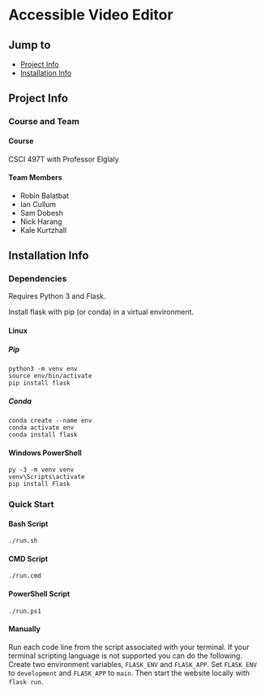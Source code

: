 # Accessible Video Editor
## Jump to
* [Project Info](#project-info "Goto project-info")
* [Installation Info](#installation-info "Goto installation-info")

## Project Info
### Course and Team
#### Course
CSCI 497T with Professor Elglaly
#### Team Members
- Robin Balatbat
- Ian Cullum
- Sam Dobesh
- Nick Harang
- Kale Kurtzhall


## Installation Info
### Dependencies
Requires Python 3 and Flask.

Install flask with pip (or conda) in a virtual environment.

#### Linux

##### Pip
```
python3 -m venv env
source env/bin/activate
pip install flask
```

##### Conda
```
conda create --name env
conda activate env
conda install flask
```

#### Windows PowerShell
```
py -3 -m venv venv
venv\Scripts\activate
pip install Flask
```

### Quick Start

#### Bash Script
```
./run.sh
```

#### CMD Script
```
./run.cmd
```

#### PowerShell Script
```
./run.ps1
```

#### Manually
Run each code line from the script associated with your terminal.
If your terminal scripting language is not supported you can do the following.
Create two environment variables, `FLASK_ENV` and `FLASK_APP`.
Set `FLASK_ENV` to `development` and `FLASK_APP` to `main`. 
Then start the website locally with `flask run`.
